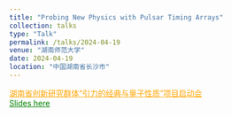 ```yaml
---
title: "Probing New Physics with Pulsar Timing Arrays"
collection: talks
type: "Talk"
permalink: /talks/2024-04-19
venue: "湖南师范大学"
date: 2024-04-19
location: "中国湖南省长沙市"
---
```

<a href="https://www.hunnu.edu.cn/info/1012/18311.htm" style="color: orange; text-decoration: underline;">湖南省创新研究群体“引力的经典与量子性质”项目启动会</a>\
<a href="./slides/2024-04-19.pdf" style="color: green; text-decoration: underline;">Slides here</a>